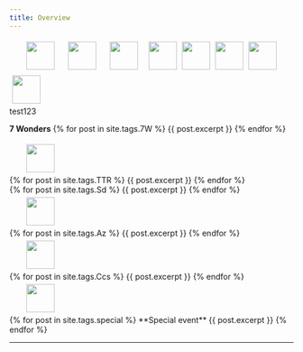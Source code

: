 ```yaml
---
title: Overview
---
```


<div>
 <img src="/wpoc/assets/images/LowResIcon/Ccs.png" height="50" style="display: inline-block; margin-left: 30px; margin-right: 10px; margin-bottom: 5px; margin-top:5px"/>
 <img src="/wpoc/assets/images/LowResIcon/FS.jpg" height="50" style="display: inline-block; margin-left: 10px; margin-right: 10px; margin-bottom: 5px; margin-top:5px"/>
 <img src="/wpoc/assets/images/LowResIcon/Sp.jpg" height="50" style="display: inline-block; margin-left: 10px; margin-right: 10px; margin-bottom: 5px; margin-top:5px"/>
 <img src="/wpoc/assets/images/LowResIcon/TTR.jpg" height="50" style="display: inline-block; margin-left: 5px; margin-bottom: 5px; margin-top:5px"/>
 <img src="/wpoc/assets/images/LowResIcon/7W.jpg" height="50" style="display: inline-block; margin-left: 5px; margin-bottom: 5px; margin-top:5px"/>
 <img src="/wpoc/assets/images/LowResIcon/Az.png" height="50" style="display: inline-block; margin-left: 5px; margin-bottom: 5px; margin-top:5px"/>
 <img src="/wpoc/assets/images/LowResIcon/Ws.jpg" height="50" style="display: inline-block; margin-left: 5px; margin-bottom: 5px; margin-top:5px"/>
 <img src="/wpoc/assets/images/LowResIcon/Kd.png" height="50" style="display: inline-block; margin-left: 5px; margin-bottom: 5px; margin-top:5px"/>
</div>

<div>test123</div>

**7 Wonders**
{% for post in site.tags.7W %}
{{ post.excerpt }}
{% endfor %}
<br>


<div>
 <img src="/wpoc/assets/images/LowResIcon/TTR.jpg" width="50" style="display: inline-block; margin-left: 30px; margin-bottom: 5px; margin-top:5px"/>
</div>
{% for post in site.tags.TTR %}
{{ post.excerpt }}
{% endfor %}
<br>

<div>

</div>
{% for post in site.tags.Sd %}
{{ post.excerpt }}
{% endfor %}
<br>


<div>
 <img src="/wpoc/assets/images/LowResIcon/Az.png" width="50" style="display: block; margin-left: 30px; margin-bottom: 5px; margin-top:5px"/>
</div>
{% for post in site.tags.Az %}
{{ post.excerpt }}
{% endfor %}
<br>


<div>
 <img src="/wpoc/assets/images/LowResIcon/Ccs.png" width="50" style="display: block; margin-left: 30px; margin-bottom: 5px; margin-top:5px"/>
</div>
{% for post in site.tags.Ccs %}
{{ post.excerpt }}
{% endfor %}
<br>


<div>
 <img src="/wpoc/assets/images/LowResIcon/Special1.jpg" width="50" style="display: block; margin-left: 30px; margin-bottom: 5px; margin-top:5px"/>
</div>
{% for post in site.tags.special %}
**Special event**
{{ post.excerpt }}
{% endfor %}
<br>

---



